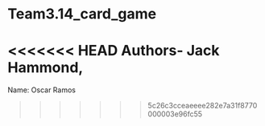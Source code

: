 # Team3.14_card_game

<<<<<<< HEAD
Authors- Jack Hammond,
=======
Name: Oscar Ramos
>>>>>>> 5c26c3cceaeeee282e7a31f8770000003e96fc55
